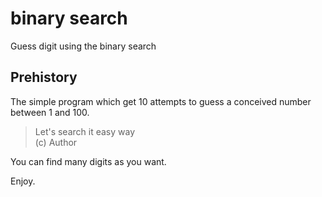 # binary search
Guess digit using the binary search

## Prehistory
The simple program which get 10 attempts to guess a conceived number between 1 and 100.

> Let's search it easy way  
> (c) Author

You can find many digits as you want.

Enjoy.